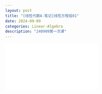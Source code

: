 ```yaml
---
layout: post
title: "[线性代数A-笔记]线性方程组01"
date: 2024-09-09
categories: Linear-Algebra
description: "240909第一次课"
---
```

![](../assets/pdfs/la-01.pdf)

<!-- <embed type="application/x-google-chrome-pdf" src="chrome-extension://mhjfbmdgcfjbbpaeojofohoefgiehjai/f3835c09-ec5a-4fa0-adf7-38b7fb9ed8fd" original-url="https://github.com/PhotonYan/PhotonYan.github.io/blob/gh-pages/pdfs/la-01.pdf" background-color="4283586137" javascript="allow" full-frame="">
    #document (https://github.com/PhotonYan/PhotonYan.github.io/blob/gh-pages/pdfs/la-01.pdf)
    <html>
        <head>
            <style>
                
                body,
                embed,
                html {
                height: 100%;
                margin: 0;
                width: 100%;
                }

                embed {
                left: 0;
                position: fixed;
                top: 0;
                }

                /* Hide scrollbars when in Presentation mode. */
                .fullscreen {
                overflow: hidden;
                }

            </style>
        </head>
        <body>
            <div id="sizer" style="width: 803px; height: 20444px;"></div>
            <embed type="application/x-google-chrome-pdf" src="chrome-extension://mhjfbmdgcfjbbpaeojofohoefgiehjai/ed55fa86-ed5e-4585-8a5d-63752f16c3f9" original-url="https://github.com/PhotonYan/PhotonYan.github.io/blob/gh-pages/pdfs/la-01.pdf" background-color="4283586137" javascript="allow" full-frame="">
        </body>
    </html>
</embed>
 -->
